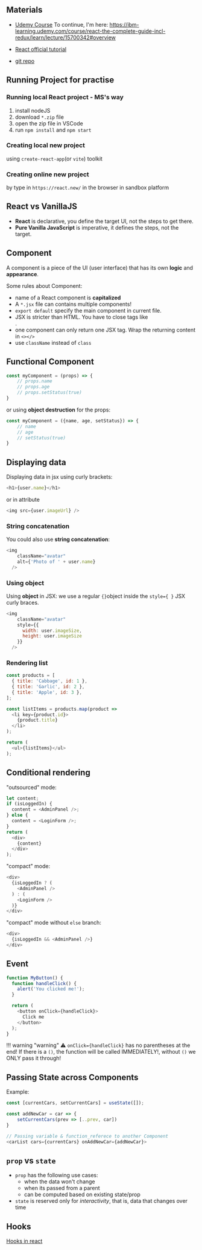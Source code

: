 ## Materials
- [Udemy Course](https://ibm-learning.udemy.com/course/react-the-complete-guide-incl-redux/learn/lecture/35734628#questions)
To continue, I'm here: https://ibm-learning.udemy.com/course/react-the-complete-guide-incl-redux/learn/lecture/15700342#overview

- [React official tutorial](https://react.dev/learn)
- [git repo](https://github.com/academind/react-complete-guide-code)



<!-- ## Agenda
### Foundation
[] Components
[] Props
[] State & Events
[] Outputting Content
[] Styling
[] Hooks
[] Debugging

### Advanced
[] Refs & Portals
[] Side effects
[] Advanced hooks
[] Custom hooks
[] Behind the Scenes
[] Context API
[] Redux
[] Routing
[] HTTP Requests
[] Authentication
[] Unit Testing
[] NextJS -->

## Running Project for practise
### Running local React project - MS's way
1. install nodeJS
2. download `*.zip` file
3. open the zip file in VSCode
4. run `npm install` and `npm start`

### Creating local new project
using `create-react-app`(or `vite`) toolkit

### Creating online new project
by type in `https://react.new/` in the browser in sandbox platform


## React vs VanillaJS
- **React** is declarative, you define the target UI, not the steps to get there. 
- **Pure Vanilla JavaScript** is imperative, it defines the steps, not the target.

## Component
A component is a piece of the UI (user interface) that has its own **logic** and **appearance**.

Some rules about Component:

- name of a React component is **capitalized**
- A `*.jsx` file can contains multiple components!
- `export default` specify the main component in current file. 
- JSX is stricter than HTML. You have to close tags like <br />.
- one component can only return one JSX tag. Wrap the returning content in `<></>`
- use `className` instead of `class`

## Functional Component
```js
const myComponent = (props) => {
	// props.name
	// props.age
	// props.setStatus(true)
}
```

or using **object destruction** for the props:

```js
const myComponent = ({name, age, setStatus}) => {
	// name
	// age
	// setStatus(true)
}
```

## Displaying data
Displaying data in jsx using curly brackets: 
```js
<h1>{user.name}</h1>
``` 

or in attribute 
```js
<img src={user.imageUrl} />
```

### String concatenation
You could also use **string concatenation**:
```js
<img
    className="avatar"
    alt={'Photo of ' + user.name}
  />
```

### Using object
Using **object** in JSX: we use a regular `{}`object inside the `style={ }` JSX curly braces. 
```js
<img
    className="avatar"
    style={{
      width: user.imageSize,
      height: user.imageSize
    }}
  />
```

### Rendering list
```js
const products = [
  { title: 'Cabbage', id: 1 },
  { title: 'Garlic', id: 2 },
  { title: 'Apple', id: 3 },
];

const listItems = products.map(product =>
  <li key={product.id}>
    {product.title}
  </li>
);

return (
  <ul>{listItems}</ul>
);
```

## Conditional rendering
"outsourced" mode:
```js
let content;
if (isLoggedIn) {
  content = <AdminPanel />;
} else {
  content = <LoginForm />;
}
return (
  <div>
    {content}
  </div>
);
```

"compact" mode:
```js
<div>
  {isLoggedIn ? (
    <AdminPanel />
  ) : (
    <LoginForm />
  )}
</div>
```

"compact" mode without `else` branch:
```js
<div>
  {isLoggedIn && <AdminPanel />}
</div>
```

## Event
```js
function MyButton() {
  function handleClick() {
    alert('You clicked me!');
  }

  return (
    <button onClick={handleClick}>
      Click me
    </button>
  );
}
```
!!! warning "warning"
	:warning: `onClick={handleClick}` has no parentheses at the end! If there is a `()`, the function will be called IMMEDIATELY!, without `()` we ONLY pass it through!


## Passing State across Components
Example:
```js
const [currentCars, setCurrentCars] = useState([]);

const addNewCar = car => {
	setCurrentCars(prev => [..prev, car])
}

// Passing variable & function_referece to another Component
<carList cars={currentCars} onAddNewCar={addNewCar}>

```

## `prop` vs `state`
- `prop` has the following use cases:
	- when the data won't change
	- when its passed from a parent
	- can be computed based on existing state/prop
- `state` is reserved only for _interactivity_, that is, data that changes over time


<!-- for refreshing and upgrading your present react knowledge -->
## Hooks
[Hooks in react](./hooks.md)